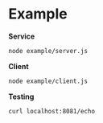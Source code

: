 # Example

**Service**

```sh
node example/server.js
```

**Client**

```sh
node example/client.js
```

**Testing**

```sh
curl localhost:8081/echo
```
